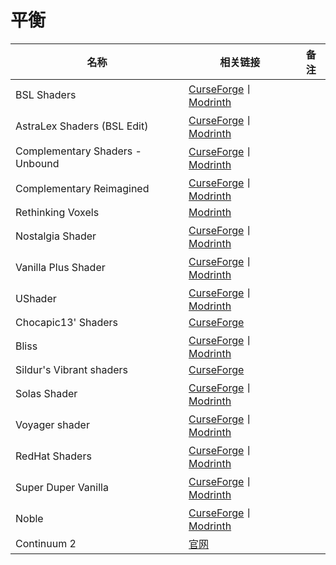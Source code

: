 # 平衡

| 名称                            | 相关链接                                                                                                                                              | 备注 |
| ------------------------------- | ----------------------------------------------------------------------------------------------------------------------------------------------------- | ---- |
| BSL Shaders                     | [CurseForge](https://www.curseforge.com/minecraft/shaders/bsl-shaders)丨[Modrinth](https://modrinth.com/shader/bsl-shaders)                           |      |
| AstraLex Shaders (BSL Edit)     | [CurseForge](https://www.curseforge.com/minecraft/shaders/astralex-shader-bsl-edit)丨[Modrinth](https://modrinth.com/shader/astralex)                 |      |
| Complementary Shaders - Unbound | [CurseForge](https://www.curseforge.com/minecraft/shaders/complementary-unbound)丨[Modrinth](https://modrinth.com/shader/complementary-unbound)       |      |
| Complementary Reimagined        | [CurseForge](https://www.curseforge.com/minecraft/shaders/complementary-reimagined)丨[Modrinth](https://modrinth.com/shader/complementary-reimagined) |      |
| Rethinking Voxels               | [Modrinth](https://modrinth.com/shader/rethinking-voxels)                                                                                             |      |
| Nostalgia Shader                | [CurseForge](https://www.curseforge.com/minecraft/shaders/nostalgia-shader)丨[Modrinth](https://modrinth.com/shader/nostalgia-shader)                 |      |
| Vanilla Plus Shader             | [CurseForge](https://www.curseforge.com/minecraft/shaders/vanilla-plus-shader)丨[Modrinth](https://modrinth.com/shader/vanilla-plus-shader)           |      |
| UShader                         | [CurseForge](https://www.curseforge.com/minecraft/shaders/ushader)丨[Modrinth](https://modrinth.com/shader/ushader)                                   |      |
| Chocapic13' Shaders             | [CurseForge](https://www.curseforge.com/minecraft/shaders/chocapic13-shaders)                                                                         |      |
| Bliss                           | [CurseForge](https://www.curseforge.com/minecraft/shaders/bliss-shader)丨[Modrinth](https://modrinth.com/shader/bliss-shader)                         |      |
| Sildur's Vibrant shaders        | [CurseForge](https://www.curseforge.com/minecraft/shaders/sildurs-vibrant-shaders)                                                                    |      |
| Solas Shader                    | [CurseForge](https://www.curseforge.com/minecraft/shaders/solas-shader)丨[Modrinth](https://modrinth.com/shader/solas-shader)                         |      |
| Voyager shader                  | [CurseForge](https://www.curseforge.com/minecraft/shaders/voyager-shader-2-0)丨[Modrinth](https://modrinth.com/shader/voyager-shader-2.0)             |      |
| RedHat Shaders                  | [CurseForge](https://www.curseforge.com/minecraft/shaders/redhat-shader-v1-chocapic13-edit)丨[Modrinth](https://modrinth.com/shader/redhat-shaders)   |      |
| Super Duper Vanilla             | [CurseForge](https://www.curseforge.com/minecraft/shaders/super-duper-vanilla-shaders)丨[Modrinth](https://modrinth.com/shader/super-duper-vanilla)   |      |
| Noble                           | [CurseForge](https://www.curseforge.com/minecraft/shaders/noble-shaders)丨[Modrinth](https://modrinth.com/shader/noble)                               |      |
| Continuum 2                     | [官网](https://continuum.graphics/#continuum)                                                                                                         |      |

